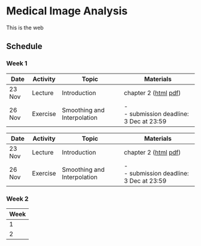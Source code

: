 # Medical Image Analysis

This is the web

## Schedule
### Week 1
|  Date | Activity | Topic | Materials |
| ---   | ---      | ---   | ---       |
| 23 Nov | Lecture  | Introduction | chapter 2 ([html](book/html/index.html) [pdf](book/mia.pdf)) |
| 26 Nov | Exercise | Smoothing and Interpolation | - <br/> - submission deadline: 3 Dec at 23:59 |

|  Date | Activity | Topic | Materials |
| ---   | ---      | ---   | ---       |
| 23 Nov | Lecture  | Introduction | chapter 2 ([html](./book/html/index.html) [pdf](./book/mia.pdf)) |
| 26 Nov | Exercise | Smoothing and Interpolation | - <br/> - submission deadline: 3 Dec at 23:59 |

### Week 2

| Week |
| --- |
| 1 | 
| 2 |

